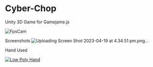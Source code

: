 # Cyber-Chop
Unity 3D Game for Gamejame.js

![FpsCam](https://user-images.githubusercontent.com/9316052/232974314-a2089afe-3c97-4f72-8abd-6aa485f829e5.jpeg)

Screenshots
![Uploading Screen Shot 2023-04-19 at 4.34.51 pm.png…]()




Hand Used 

[![Low Poly Hand](https://sketchfab.com/models/50c33884505b403e9498f1e6920a4575/embed)](https://sketchfab.com/3d-models/low-poly-hand-50c33884505b403e9498f1e6920a4575?utm_medium=embed&utm_campaign=share-popup&utm_content=50c33884505b403e9498f1e6920a4575)
